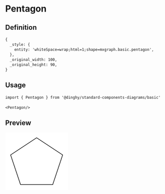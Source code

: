 # Pentagon

## Definition

```
{
  _style: { 
    entity: 'whiteSpace=wrap;html=1;shape=mxgraph.basic.pentagon',
  },
  _original_width: 100,
  _original_height: 90,
}
```

## Usage

```
import { Pentagon } from '@dinghy/standard-components-diagrams/basic'

<Pentagon/>
```

## Preview

<img src="./pentagon.png" width="200"/>
